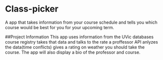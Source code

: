 # Class-picker
A app that takes information from your course schedule and tells you which course would be best for you for your upcoming term.

##Project Information 
This app uses information from the UVic databases course registry takes that data and talks to the rate a proffessor API anlyzes the data(time conflicts) gives a rating on weather you should take the course. The app will also display a bio of the professor and course. 
